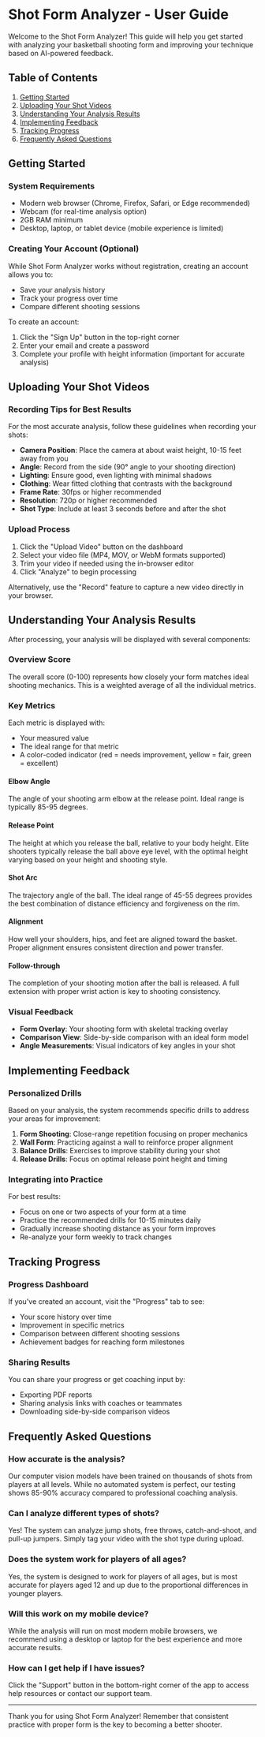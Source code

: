 # Shot Form Analyzer - User Guide

Welcome to the Shot Form Analyzer! This guide will help you get started with analyzing your basketball shooting form and improving your technique based on AI-powered feedback.

## Table of Contents

1. [Getting Started](#getting-started)
2. [Uploading Your Shot Videos](#uploading-your-shot-videos)
3. [Understanding Your Analysis Results](#understanding-your-analysis-results)
4. [Implementing Feedback](#implementing-feedback)
5. [Tracking Progress](#tracking-progress)
6. [Frequently Asked Questions](#frequently-asked-questions)

## Getting Started

### System Requirements

- Modern web browser (Chrome, Firefox, Safari, or Edge recommended)
- Webcam (for real-time analysis option)
- 2GB RAM minimum
- Desktop, laptop, or tablet device (mobile experience is limited)

### Creating Your Account (Optional)

While Shot Form Analyzer works without registration, creating an account allows you to:
- Save your analysis history
- Track your progress over time
- Compare different shooting sessions

To create an account:
1. Click the "Sign Up" button in the top-right corner
2. Enter your email and create a password
3. Complete your profile with height information (important for accurate analysis)

## Uploading Your Shot Videos

### Recording Tips for Best Results

For the most accurate analysis, follow these guidelines when recording your shots:

- **Camera Position**: Place the camera at about waist height, 10-15 feet away from you
- **Angle**: Record from the side (90° angle to your shooting direction)
- **Lighting**: Ensure good, even lighting with minimal shadows
- **Clothing**: Wear fitted clothing that contrasts with the background
- **Frame Rate**: 30fps or higher recommended
- **Resolution**: 720p or higher recommended
- **Shot Type**: Include at least 3 seconds before and after the shot

### Upload Process

1. Click the "Upload Video" button on the dashboard
2. Select your video file (MP4, MOV, or WebM formats supported)
3. Trim your video if needed using the in-browser editor
4. Click "Analyze" to begin processing

Alternatively, use the "Record" feature to capture a new video directly in your browser.

## Understanding Your Analysis Results

After processing, your analysis will be displayed with several components:

### Overview Score

The overall score (0-100) represents how closely your form matches ideal shooting mechanics. This is a weighted average of all the individual metrics.

### Key Metrics

Each metric is displayed with:
- Your measured value
- The ideal range for that metric
- A color-coded indicator (red = needs improvement, yellow = fair, green = excellent)

#### Elbow Angle

The angle of your shooting arm elbow at the release point. Ideal range is typically 85-95 degrees.

#### Release Point

The height at which you release the ball, relative to your body height. Elite shooters typically release the ball above eye level, with the optimal height varying based on your height and shooting style.

#### Shot Arc

The trajectory angle of the ball. The ideal range of 45-55 degrees provides the best combination of distance efficiency and forgiveness on the rim.

#### Alignment

How well your shoulders, hips, and feet are aligned toward the basket. Proper alignment ensures consistent direction and power transfer.

#### Follow-through

The completion of your shooting motion after the ball is released. A full extension with proper wrist action is key to shooting consistency.

### Visual Feedback

- **Form Overlay**: Your shooting form with skeletal tracking overlay
- **Comparison View**: Side-by-side comparison with an ideal form model
- **Angle Measurements**: Visual indicators of key angles in your shot

## Implementing Feedback

### Personalized Drills

Based on your analysis, the system recommends specific drills to address your areas for improvement:

1. **Form Shooting**: Close-range repetition focusing on proper mechanics
2. **Wall Form**: Practicing against a wall to reinforce proper alignment
3. **Balance Drills**: Exercises to improve stability during your shot
4. **Release Drills**: Focus on optimal release point height and timing

### Integrating into Practice

For best results:
- Focus on one or two aspects of your form at a time
- Practice the recommended drills for 10-15 minutes daily
- Gradually increase shooting distance as your form improves
- Re-analyze your form weekly to track changes

## Tracking Progress

### Progress Dashboard

If you've created an account, visit the "Progress" tab to see:
- Your score history over time
- Improvement in specific metrics
- Comparison between different shooting sessions
- Achievement badges for reaching form milestones

### Sharing Results

You can share your progress or get coaching input by:
- Exporting PDF reports
- Sharing analysis links with coaches or teammates
- Downloading side-by-side comparison videos

## Frequently Asked Questions

### How accurate is the analysis?

Our computer vision models have been trained on thousands of shots from players at all levels. While no automated system is perfect, our testing shows 85-90% accuracy compared to professional coaching analysis.

### Can I analyze different types of shots?

Yes! The system can analyze jump shots, free throws, catch-and-shoot, and pull-up jumpers. Simply tag your video with the shot type during upload.

### Does the system work for players of all ages?

Yes, the system is designed to work for players of all ages, but is most accurate for players aged 12 and up due to the proportional differences in younger players.

### Will this work on my mobile device?

While the analysis will run on most modern mobile browsers, we recommend using a desktop or laptop for the best experience and more accurate results.

### How can I get help if I have issues?

Click the "Support" button in the bottom-right corner of the app to access help resources or contact our support team.

---

Thank you for using Shot Form Analyzer! Remember that consistent practice with proper form is the key to becoming a better shooter.